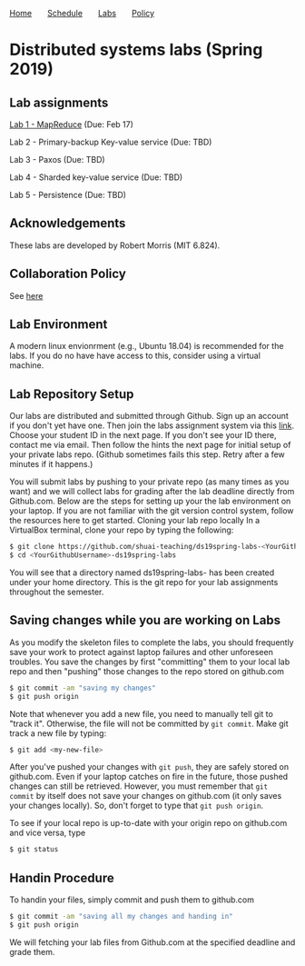 
[Home](README.md) &nbsp; &nbsp; &nbsp;
[Schedule](schedule.md) &nbsp; &nbsp; &nbsp;
[Labs](labs.md) &nbsp; &nbsp; &nbsp;
[Policy](policy.md)

#  Distributed systems labs (Spring 2019)

## Lab assignments

[Lab 1 - MapReduce](labs/lab1.md) (Due: Feb 17)

Lab 2 - Primary-backup Key-value service (Due: TBD)

Lab 3 - Paxos (Due: TBD)

Lab 4 - Sharded key-value service (Due: TBD)

Lab 5 - Persistence (Due: TBD)

## Acknowledgements
These labs are developed by Robert Morris (MIT 6.824).

## Collaboration Policy
See [here](policy.md)

## Lab Environment

A modern linux envionrment (e.g., Ubuntu 18.04) is recommended for the labs. 
If you do no have have access to this, consider using a virtual machine.

## Lab Repository Setup

Our labs are distributed and submitted through Github. Sign up an account if you
don't yet have one. Then join the labs assignment system via this
[link](https://classroom.github.com/a/32BKwmxG). Choose your student ID in the 
next page. If you don't see your ID there, contact me via email. Then 
follow the hints the next page for initial setup of your private labs repo.
(Github sometimes fails this step. Retry after a few minutes if it happens.)

You will submit labs by pushing to your private repo (as many times as you want)
and we will collect labs for grading after the lab deadline directly from
Github.com. Below are the steps for setting up your the lab environment on your
laptop. If you are not familiar with the git version control system, follow the
resources here to get started. Cloning your lab repo locally In a VirtualBox
terminal, clone your repo by typing the following:

```bash 
$ git clone https://github.com/shuai-teaching/ds19spring-labs-<YourGithubUsername>.git 
$ cd <YourGithubUsername>-ds19spring-labs
```

You will see that a directory named ds19spring-labs-<YourGithubUsername> has
been created under your home directory. This is the git repo for your lab
assignments throughout the semester.

<!-- ## Setting up the upstream repo -->

<!-- The lab skeleton code are kept in the repo golabs-2016 managed by the course -->
<!-- staff. Therefore, the first thing you need to do is to set up your own lab repo -->
<!-- to track the changes made in the golabs-2016 repo. In the git world, golabs-2016 -->
<!-- would be your "upstream" repo from which changes should ``flow'' into your own -->
<!-- lab repo. Type git remote add to add the upstream repo, and git remote -v to -->
<!-- check that golabs-2016 is indeed an upstream for your own lab repo. -->

<!-- ```bash -->
<!-- $ git remote add upstream https://github.com/shuai-teaching/ds19spring-labs.git -->
<!-- $ git remote -v -->
<!-- origin	git@github.com:nyu-ds/golabs-2016.git (fetch) -->
<!-- origin	git@github.com:nyu-ds/golabs-2016.git (push) -->
<!-- upstream	https://github.com/nyu-ds/golabs-2016.git (fetch) -->
<!-- upstream	https://github.com/nyu-ds/golabs-2016.git (push) -->
<!-- ``` -->

<!-- Immediately, you should check if the upstream ds19spring-labs repo has additional -->
<!-- changes not present in your repo. You can check for and merge in those changes -->
<!-- by typing: -->

<!-- ```bash -->
<!-- $ git fetch upstream -->
<!-- $ git merge upstream/master -->
<!-- ``` -->

<!-- You should perform the above two steps periodically to ensure that you've got -->
<!-- the latest lab code. We will also remind you to fetch upstream on Piazza if we -->
<!-- make changes/bug-fixes to the labs. -->

## Saving changes while you are working on Labs
As you modify the skeleton files to complete the labs, you should frequently
save your work to protect against laptop failures and other unforeseen troubles.
You save the changes by first "committing" them to your local lab repo and then
"pushing" those changes to the repo stored on github.com

```bash
$ git commit -am "saving my changes"
$ git push origin
```

Note that whenever you add a new file, you need to manually tell git to "track
it". Otherwise, the file will not be committed by ```git commit```. Make git
track a new file by typing:

```bash
$ git add <my-new-file>
```

After you've pushed your changes with ```git push```, they are safely stored on
github.com. Even if your laptop catches on fire in the future, those pushed
changes can still be retrieved. However, you must remember that ```git commit```
by itself does not save your changes on github.com (it only saves your changes
locally). So, don't forget to type that ```git push origin```. 

To see if your local repo is up-to-date with your origin repo on github.com and
vice versa, type

```bash
$ git status
```

## Handin Procedure
To handin your files, simply commit and push them to github.com

```bash
$ git commit -am "saving all my changes and handing in"
$ git push origin 
```

We will fetching your lab files from Github.com at the specified deadline and
grade them.
